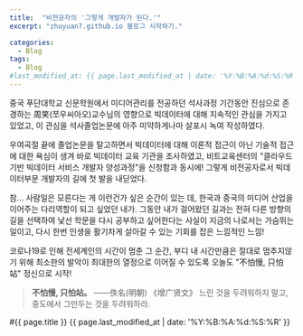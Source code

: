 ```yaml
---
title:  "비전공자의 '그렇게 개발자가 된다.'"
excerpt: "zhuyuan7.github.io 블로그 시작하기."

categories:
  - Blog
tags:
  - Blog
#last_modified_at: {{ page.last_modified_at | date: '%Y:%B:%A:%d:%S:%R' }}
---
```


중국 푸단대학교 신문학원에서 미디어관리를 전공하던 석사과정 기간동안 
진심으로 존경하는 周笑(쪼우씨아오)교수님의 영향으로 빅데이터에 대해 지속적인 관심을 가지고 있었고,
이 관심을 석사졸업논문에 아주 미약하게나마 살포시 녹여 작성하였다. 

우여곡절 끝에 졸업논문을 탈고하면서 
빅데이터에 대해 이론적 접근이 아닌 기술적 접근에 대한 욕심이 생겨 바로 빅데이터 교육 기관을 조사하였고,
비트교육센터의 "클라우드 기반 빅데이터 서비스 개발자 양성과정"을 신청함과 동시에! 
그렇게 비전공자로서 빅데이터부문 개발자의 길에 첫 발을 내딛었다. 

참... 사람일은 모른다는 게 이런건가 싶은 순간이 있는 데, 한국과 중국의 미디어 산업을 이어주는 다리역할이 되고 싶었던 내가.
그동안 내가 걸어왔던 길과는 전혀 다른 방향의 길을 선택하여
낯선 학문을 다시 공부하고 싶어한다는 사실이 지금의 나로서는 가슴뛰는 일이고, 다시 한번 인생을 활기차게 살아갈 수 있는
기회를 잡은 느낌적인 느낌!


코로나19로 인해 전세계인의 시간이 멈춘 그 순간, 
부디 내 시간만큼은 절대로 멈추지않기 위해 
최소한의 발악이 최대한의 열정으로 이어질 수 있도록
오늘도 "不怕慢, 只怕站"  정신으로 시작! 


>**不怕慢, 只怕站。** ——佚名(明朝) 《增广贤文》
느린 것을 두려워하지 말고, 중도에서 그만두는 것을 두려워하라.


#{{ page.title }} {{ page.last_modified_at | date: '%Y:%B:%A:%d:%S:%R' }}
